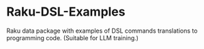# Raku-DSL-Examples
Raku data package with examples of DSL commands translations to programming code. (Suitable for LLM training.)
